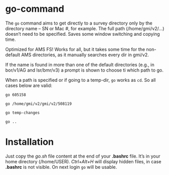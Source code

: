 # go-command

The `go` command aims to get directly to a survey directory only by the directory name – SN or Mac #, for example. 
The full path (/home/gmi/v2/…) doesn’t need to be specified. 
Saves some window switching and copying time.

Optimized for AMS FS! 
Works for all, but it takes some time for the non-default AMS directories, as it manually searches every dir in gmi/v2.

If the name is found in more than one of the default directories (e.g., in bor/v1/AG and lsr/bmr/v3) a prompt is shown to choose ti which path to go.

When a path is specified or if going to a temp-dir, `go` works as `cd`. So all cases below are valid:

    go 605158
  
    go /home/gmi/v2/gmi/v2/508119
  
    go temp-changes
  
    go ..


# Installation

Just copy the *go.sh* file content at the end of your **.bashrc** file. It’s in your home directory (/home/USER). 
*Ctrl+Alt+H* will display hidden files, in case **.bashrc** is not visible. 
On next login `go` will be usable.

